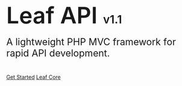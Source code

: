 <h1 style="font-size: 60px; font-weight: 600;">Leaf API <span style="font-size: 30px;">v1.1</span></h1>
<p style="font-size: 25px; margin-top: -20px; margin-bottom: 40px;">
	A lightweight PHP MVC framework for rapid API development.
</p>

[Get Started](leaf-api/)
[Leaf Core](/)
